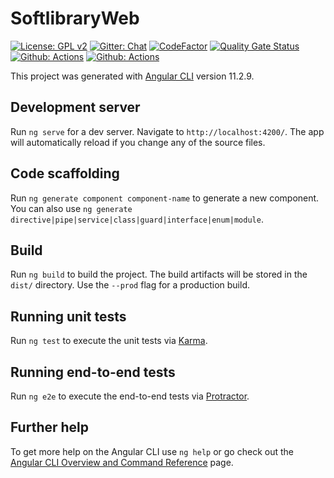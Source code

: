 # SoftlibraryWeb
[![License: GPL v2](https://img.shields.io/badge/License-GPL_v2-blue.svg)](https://www.gnu.org/licenses/old-licenses/gpl-2.0.en.html)
[![Gitter: Chat](https://badges.gitter.im/Join%20Chat.svg)](https://gitter.im/softlibrary/softlibrary.github.io)
[![CodeFactor](https://www.codefactor.io/repository/github/softlibrary/softlibrary-org/badge)](https://www.codefactor.io/repository/github/softlibrary/softlibrary-org)
[![Quality Gate Status](https://sonarcloud.io/api/project_badges/measure?project=softlibrary_softlibrary-org&metric=alert_status)](https://sonarcloud.io/summary/new_code?id=softlibrary_softlibrary-org)
[![Github: Actions](https://github.com/softlibrary/softlibrary-org/actions/workflows/actions.yaml/badge.svg)](https://github.com/softlibrary/softlibrary-org/actions/workflows/actions.yaml)
[![Github: Actions](https://github.com/softlibrary/softlibrary-org/actions/workflows/codeql-analysis.yml/badge.svg)](https://github.com/softlibrary/softlibrary-org/actions/workflows/codeql-analysis.yml)

This project was generated with [Angular CLI](https://github.com/angular/angular-cli) version 11.2.9.

## Development server

Run `ng serve` for a dev server. Navigate to `http://localhost:4200/`. The app will automatically reload if you change any of the source files.

## Code scaffolding

Run `ng generate component component-name` to generate a new component. You can also use `ng generate directive|pipe|service|class|guard|interface|enum|module`.

## Build

Run `ng build` to build the project. The build artifacts will be stored in the `dist/` directory. Use the `--prod` flag for a production build.

## Running unit tests

Run `ng test` to execute the unit tests via [Karma](https://karma-runner.github.io).

## Running end-to-end tests

Run `ng e2e` to execute the end-to-end tests via [Protractor](http://www.protractortest.org/).

## Further help

To get more help on the Angular CLI use `ng help` or go check out the [Angular CLI Overview and Command Reference](https://angular.io/cli) page.
